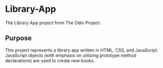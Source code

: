 # Library-App
The Library App project from The Odin Project.

## Purpose
This project represents a library app written in HTML, CSS, and JavaScript.
JavaScript objects (with emphasis on utilizing prototype method declarations) are used
to create new books.
